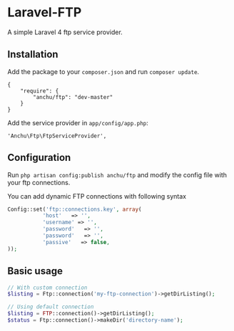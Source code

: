 Laravel-FTP
===========

A simple Laravel 4 ftp service provider.

Installation
------------

Add the package to your `composer.json` and run `composer update`.

    {
        "require": {
            "anchu/ftp": "dev-master"
        }
    }

Add the service provider in `app/config/app.php`:

    'Anchu\Ftp\FtpServiceProvider',

Configuration
------------
Run `php artisan config:publish anchu/ftp` and modify the config file with your ftp connections.

You can add dynamic FTP connections with following syntax

```php
Config::set('ftp::connections.key', array(
           'host'   => '',
           'username' => '',
           'password'   => '',
           'password'   => '',
           'passive'   => false,
));
```

Basic usage
------------
```php
// With custom connection
$listing = Ftp::connection('my-ftp-connection')->getDirListing();

// Using default connection
$listing = FTP::connection()->getDirListing();
$status = Ftp::connection()->makeDir('directory-name');
```
